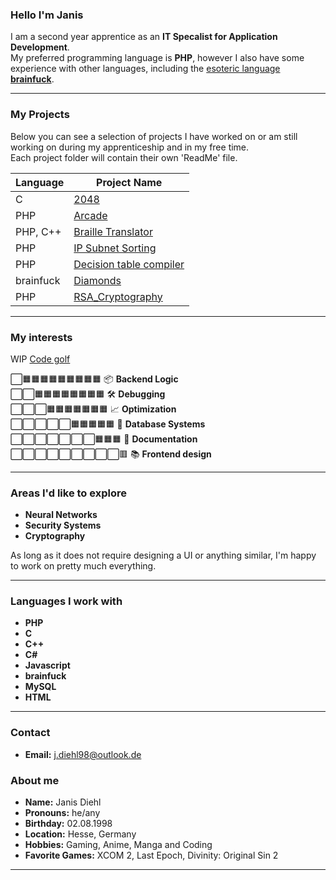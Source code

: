 ### Hello I'm Janis

I am a second year apprentice as an **IT Specalist for Application Development**. <br>
My preferred programming language is **PHP**, however I also have some experience with other languages, including the [esoteric language](https://esolangs.org/wiki/Esoteric_programming_language) [**brainfuck**](https://esolangs.org/wiki/Brainfuck).

---

### My Projects

Below you can see a selection of projects I have worked on or am still working on during my apprenticeship and in my free time.<br>
Each project folder will contain their own 'ReadMe' file.

| Language | Project Name                                               |
|----------|------------------------------------------------------------|
|C         | [2048](/01_2048)                                          |
|PHP       | [Arcade](/02_Arcade)                                      |
|PHP, C++  | [Braille Translator](/03_Braille_translator)              |
|PHP       | [IP Subnet Sorting](/04_IP_Subnet_sorting)                |
|PHP       | [Decision table compiler](/05_Decision_table_compiler)    |
|brainfuck | [Diamonds](/06_Diamonds_brainfuck)                        |
|PHP       | [RSA_Cryptography](/07_RSA_Cryptography)                  |

---

### My interests
WIP
[Code golf](https://code.golf/golfers/Sephirem98)

⬜🟧🟧🟧🟧🟧🟧🟧🟧🟧 📦 **Backend Logic** <br>
⬜⬜🟧🟧🟧🟧🟧🟧🟧🟧 🛠️ **Debugging** <br>
⬜⬜⬜🟧🟧🟧🟧🟧🟧🟧 📈 **Optimization** <br>
⬜⬜⬜⬜⬜🟧🟧🟧🟧🟧 🧠 **Database Systems** <br>
⬜⬜⬜⬜⬜⬜⬜🟧🟧🟧 📝 **Documentation** <br>
⬜⬜⬜⬜⬜⬜⬜⬜⬜🟥 📚 **Frontend design** <br>

---

### Areas I'd like to explore
- **Neural Networks**
- **Security Systems**
- **Cryptography**

As long as it does not require designing a UI or anything similar, I'm happy to work on pretty much everything.

---

### Languages I work with

- **PHP**
- **C**
- **C++**
- **C#**
- **Javascript**
- **brainfuck**
- **MySQL**
- **HTML**

---

### Contact
- **Email:** [j.diehl98@outlook.de](mailto:j.diehl98@outlook.de)

### About me
- **Name:** Janis Diehl
- **Pronouns:** he/any
- **Birthday:** 02.08.1998
- **Location:** Hesse, Germany
- **Hobbies:** Gaming, Anime, Manga and Coding
- **Favorite Games:** XCOM 2, Last Epoch, Divinity: Original Sin 2

---
